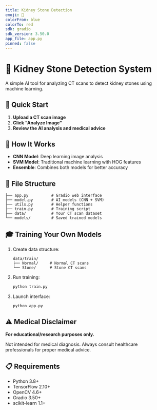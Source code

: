```yaml
---
title: Kidney Stone Detection
emoji: 🏥
colorFrom: blue
colorTo: red
sdk: gradio
sdk_version: 3.50.0
app_file: app.py
pinned: false
---
```


# 🏥 Kidney Stone Detection System

A simple AI tool for analyzing CT scans to detect kidney stones using machine learning.

## 🚀 Quick Start

1. **Upload a CT scan image**
2. **Click "Analyze Image"**
3. **Review the AI analysis and medical advice**

## 🤖 How It Works

- **CNN Model**: Deep learning image analysis
- **SVM Model**: Traditional machine learning with HOG features  
- **Ensemble**: Combines both models for better accuracy

## 📂 File Structure

```
├── app.py          # Gradio web interface
├── model.py        # AI models (CNN + SVM)
├── utils.py        # Helper functions
├── train.py        # Training script
├── data/           # Your CT scan dataset
└── models/         # Saved trained models
```

## 🎓 Training Your Own Models

1. Create data structure:
   ```
   data/train/
   ├── Normal/     # Normal CT scans
   └── Stone/      # Stone CT scans
   ```

2. Run training:
   ```bash
   python train.py
   ```

3. Launch interface:
   ```bash
   python app.py
   ```

## ⚠️ Medical Disclaimer

**For educational/research purposes only.** 

Not intended for medical diagnosis. Always consult healthcare professionals for proper medical advice.

## 📋 Requirements

- Python 3.8+
- TensorFlow 2.10+
- OpenCV 4.6+
- Gradio 3.50+
- scikit-learn 1.1+
